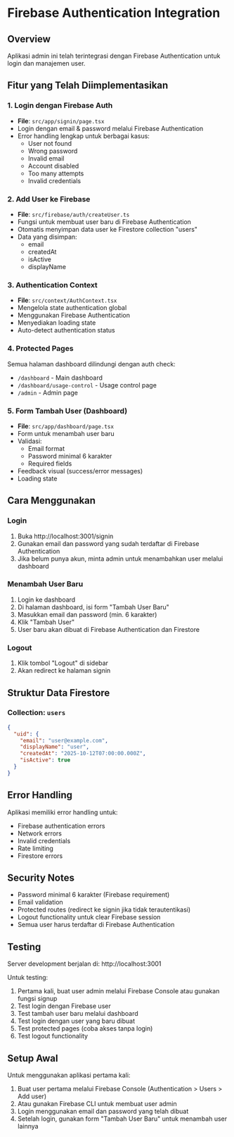 # Firebase Authentication Integration

## Overview
Aplikasi admin ini telah terintegrasi dengan Firebase Authentication untuk login dan manajemen user.

## Fitur yang Telah Diimplementasikan

### 1. Login dengan Firebase Auth
- **File**: `src/app/signin/page.tsx`
- Login dengan email & password melalui Firebase Authentication
- Error handling lengkap untuk berbagai kasus:
  - User not found
  - Wrong password
  - Invalid email
  - Account disabled
  - Too many attempts
  - Invalid credentials

### 2. Add User ke Firebase
- **File**: `src/firebase/auth/createUser.ts`
- Fungsi untuk membuat user baru di Firebase Authentication
- Otomatis menyimpan data user ke Firestore collection "users"
- Data yang disimpan:
  - email
  - createdAt
  - isActive
  - displayName

### 3. Authentication Context
- **File**: `src/context/AuthContext.tsx`
- Mengelola state authentication global
- Menggunakan Firebase Authentication
- Menyediakan loading state
- Auto-detect authentication status

### 4. Protected Pages
Semua halaman dashboard dilindungi dengan auth check:
- `/dashboard` - Main dashboard
- `/dashboard/usage-control` - Usage control page
- `/admin` - Admin page

### 5. Form Tambah User (Dashboard)
- **File**: `src/app/dashboard/page.tsx`
- Form untuk menambah user baru
- Validasi:
  - Email format
  - Password minimal 6 karakter
  - Required fields
- Feedback visual (success/error messages)
- Loading state

## Cara Menggunakan

### Login
1. Buka http://localhost:3001/signin
2. Gunakan email dan password yang sudah terdaftar di Firebase Authentication
3. Jika belum punya akun, minta admin untuk menambahkan user melalui dashboard

### Menambah User Baru
1. Login ke dashboard
2. Di halaman dashboard, isi form "Tambah User Baru"
3. Masukkan email dan password (min. 6 karakter)
4. Klik "Tambah User"
5. User baru akan dibuat di Firebase Authentication dan Firestore

### Logout
1. Klik tombol "Logout" di sidebar
2. Akan redirect ke halaman signin

## Struktur Data Firestore

### Collection: `users`
```json
{
  "uid": {
    "email": "user@example.com",
    "displayName": "user",
    "createdAt": "2025-10-12T07:00:00.000Z",
    "isActive": true
  }
}
```

## Error Handling
Aplikasi memiliki error handling untuk:
- Firebase authentication errors
- Network errors
- Invalid credentials
- Rate limiting
- Firestore errors

## Security Notes
- Password minimal 6 karakter (Firebase requirement)
- Email validation
- Protected routes (redirect ke signin jika tidak terautentikasi)
- Logout functionality untuk clear Firebase session
- Semua user harus terdaftar di Firebase Authentication

## Testing
Server development berjalan di: http://localhost:3001

Untuk testing:
1. Pertama kali, buat user admin melalui Firebase Console atau gunakan fungsi signup
2. Test login dengan Firebase user
3. Test tambah user baru melalui dashboard
4. Test login dengan user yang baru dibuat
5. Test protected pages (coba akses tanpa login)
6. Test logout functionality

## Setup Awal
Untuk menggunakan aplikasi pertama kali:
1. Buat user pertama melalui Firebase Console (Authentication > Users > Add user)
2. Atau gunakan Firebase CLI untuk membuat user admin
3. Login menggunakan email dan password yang telah dibuat
4. Setelah login, gunakan form "Tambah User Baru" untuk menambah user lainnya
